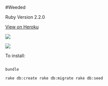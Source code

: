 #Weeded

Ruby Version 2.2.0

[View on Heroku](https://guarded-everglades-5530.herokuapp.com/)

<a href="https://codeclimate.com/github/Jessica-Koch/gCamp-Jessica-Koch"><img src="https://codeclimate.com/github/Jessica-Koch/gCamp-Jessica-Koch/badges/gpa.svg" /></a>

<img src="https://travis-ci.org/Jessica-Koch/gCamp-Jessica-Koch.svg?branch=master"/>

To install:

```

bundle

rake db:create rake db:migrate rake db:seed


